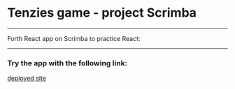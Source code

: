 # Tenzies game - project Scrimba

---

Forth React app on Scrimba to practice React:

---

### Try the app with the following link:
[deployed site](https://jan-blaska-scrimba-react-tenzies.netlify.app/)